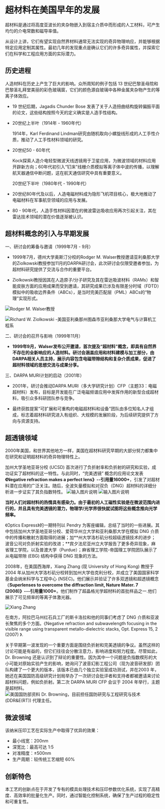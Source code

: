 # 超材料在美国早年的发展

超材料是通过将高度亚波长的夹杂物嵌入到宿主介质中而形成的人工材料，可产生均匀的介电常数和磁导率值。

从设计上讲，它们有望实现自然界材料通常无法实现的奇异物理响应，并能够根据特定应用定制其属性。最初几年的发现重点是确认它们的许多奇异属性，并探索它们在科学和工程应用方面的实际潜力。

## 历史进程

人造材料在历史上产生了巨大的影响。众所周知的例子包括 13 世纪巴黎圣母院和巴黎圣礼拜堂美丽的彩色玻璃窗，它们的颜色源自玻璃中各种金属夹杂物产生的等离子体效应。

- 19 世纪后期，Jagadis Chunder Bose 发表了关于人造扭曲结构旋转偏振平面的论文，这些结构按照今天的定义确实是人造手性结构。

-   20世纪上半叶（1914年 - 1960年代）
    
    1914年，Karl Ferdinand Lindman研究由随机取向小螺旋线形成的人工手性介质，推动了人工手性材料领域的研究。

-   20世纪50 - 60年代
    
    Kock探索人造介电轻型微波天线透镜用于卫星应用，为微波领域的材料应用开辟新方向；60年代初引入“钉床”线栅介质模拟等离子体中波的传播，以理解航天器通信中断问题，这在航天通信研究中具有重要意义。
    
      
    
    20世纪下半叶（1980年代 - 1990年代）
    
-   20世纪80年代及以后，人造电磁材料成为隐形飞机项目核心，极大地推动了电磁材料在军事航空领域的应用与发展。
    
-   80 - 90年代，人造手性材料因潜在的微波雷达吸收应用再次引起关注，其在雷达技术领域的潜在价值逐渐被认识。

## 超材料概念的引入与早期发展

一、研讨会的筹备与邀请（1999年7月 - 9月）

-   1999年7月，德州大学奥斯汀分校的Rodger M. Walser教授邀请亚利桑那大学的Ziolkowski教授参加11月的DARPA研讨会，此次研讨会仅限受邀者参加，为超材料研究提供了交流与合作的重要平台。

-   Ziolkowski教授因其在人造原子/分子研究及其在雷达吸波材料（RAMs）和智能皮肤方面的应用成果而受到邀请，其研究成果已涉及有限差分时域（FDTD）模拟中的吸收边界条件（ABCs），是当时完美匹配层（PML）ABCs的“物理”实现形式。

![Rodger M. Walser教授](/imgs/2025-05-07/9rgUKR4oSKKXOQ8u.png)

![Richard W. Ziolkowski -美国亚利桑那州图森市亚利桑那大学电气与计算机工程系](/imgs/2025-05-07/cnoDoVt3w97kxisH.png)


二、研讨会的召开与影响（1999年11月）

-   **1999年9月，Walser发布公开邀请，首次提及“超材料”概念，即具有自然界不存在的全新响应的人造材料。研讨会涵盖应用和材料建模与加工部分，由DARPA相关人员主持，展示内容包含电磁带隙结构和复杂介质成果，促进了超材料领域的思想交流与成果分享。**


三、DARPA MURI计划的启动（2001年）

-   2001年，研讨会推动DARPA MURI（多大学研究计划）CFP（主题33：电磁超材料）发布，目标是开发能在广泛电磁频谱应用中发挥作用的新型合成超材料，吸引众多科研团队参与竞争。


-   最终获胜提案“可扩展和可重构的电磁超材料和设备”团队由多位知名人才组成，标志着超材料研究进入有组织、大规模的发展阶段，为后续研究提供了方向与资源支持。

## 超透镜领域

2000年美国，和世界其他地方一样，美国在超材料研究早期的大部分努力都集中在研究和证明超材料的奇异物理特性上。

加州大学圣地亚哥分校 (UCSD) 首次进行了负折射率和负折射的研究和实验，成功证实了超材料的这一特性。与此同时，“完美透镜” 概念的应用论文发表 **《Negative refraction makes a perfect lens》--引用量16000+**，引发了对超材料潜在应用的广泛关注。随后，全波矢量模拟和对双负（DNG）超材料的详细分析进一步证实了其负指数特性。
![输入图片说明](/imgs/2025-05-07/GULrXVPWL9OUesEV.png)
![输入图片说明](/imgs/2025-05-07/BUcmMtpT4eCJmrZz.png)


**当时人们对超材料的热情具有感染力。由于最初的人工磁性实验是在微波范围内进行的，并且具有完美透镜的潜力，物理学/光学界很快就试图将这些概念推向光学频率。**

《Optics Express》的一期特刊以 Pendry 为客座编辑，总结了当时的一些进展。其中包括加州大学圣地亚哥分校、爱荷华州立大学和亚利桑那大学在模拟 DNG 介质中的传播和散射方面取得的进展；加**州大学洛杉矶分校超级透镜技术的进步；波音公司对负折射实验的改进；**宾夕法尼亚州立大学报告了更多奇异现象，麻省理工学院，以及普渡大学（Purdue）；麻省理工学院-帝国理工学院团队展示了从电磁带隙 (EBG) 结构中获得 DNG 现象的方法。

2008年，在美国西海岸，Xiang Zhang (现 University of Hong Kong) 教授于 2004 年从加州大学洛杉矶分校转到加州大学伯克利分校，并成立了美国国家科学基金会纳米科学与工程中心 (NSEC)。他们展示并验证了许多双透镜和超透镜概念《**Superlenses to overcome the diffraction limit, Nature Mater. 7 (2008)》---引用量1000+**。他们制作了超晶格光学超材料的首批样品之一.他们展示了可见频率的等离子体激光器。

![Xiang Zhang](/imgs/2025-05-07/ONocxxPPHVu0682c.png)

在南方，阿拉巴马州红石兵工厂的斯卡洛拉和他的同事们考虑了 DNG 介质和亚波长聚焦的多个方面。《Negative refraction and subwavelength focusing in the visible range using transparent metallo-dielectric stacks, Opt. Express 15, 2 (2007) 》.

关于早期第一波发现的一个重要方面是围绕负折射和完美透镜的争议。虽然这样的讨论可能是有益的，但它们往往会分散注意力，影响进度和努力程度。尽管如此，Dr. Browning 还是认识到了辩论的重要性。因为其中一个问题是负指数楔形的大小可能对原始实验产生的影响，她询问了波音幻影工程公司（现为波音研发部）团队构建了一个更大的版本，该版本已由几个独立实验室成功测试，并在2003 年，她还在美国国防高级研究计划局举办了一次研讨会批评者和支持者都被邀请来讨论超材料问题，例如负折射。第二次 DARPA MURI CFP 会议于 2004 年举行，主题是超材料。
![美国国防部资料 Dr. Browning，目前担任国防研究与工程研究与技术 (DDR&E(RT)) 代理主任。](/imgs/2025-05-07/s6YHnwIv4RuZDwtR.png)




## 微波领域

该纳米压印工艺在实际生产中取得了优异的效果：

- 最小线宽：200nm
- 深宽比：最高可达 1:5
- 对准精度：±500nm
- 生产周期：较传统工艺缩短 60%

## 创新特色

本工艺的创新点在于开发了专有的模具处理技术和压印参数优化系统，实现了高精度、高效率的批量化生产。同时，通过智能化控制系统，确保了生产过程的稳定性和可重复性。 
<!--stackedit_data:
eyJoaXN0b3J5IjpbLTEwNzk5MjYzNTEsLTEyNjEzMDY5NzBdfQ
==
-->